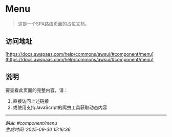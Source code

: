 # Menu

> 这是一个SPA路由页面的占位文档。

## 访问地址

[https://docs.awspaas.com/help/commons/awsui/#component/menu](https://docs.awspaas.com/help/commons/awsui/#component/menu)

## 说明

要查看此页面的完整内容，请：

1. 直接访问上述链接
2. 或使用支持JavaScript的爬虫工具获取动态内容

---

*路由: #component/menu*  
*生成时间: 2025-09-30 15:16:36*
